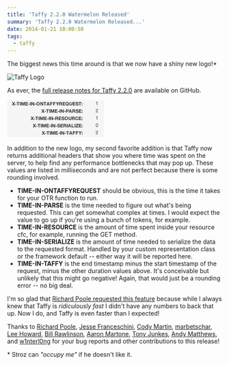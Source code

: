 ```yaml
---
title: 'Taffy 2.2.0 Watermelon Released'
summary: 'Taffy 2.2.0 Watermelon Released...'
date: 2014-01-21 10:00:50
tags:
  - taffy
---
```


The biggest news this time around is that we now have a shiny new logo!\*

![Taffy Logo](https://raw.github.com/atuttle/Taffy/master/dashboard/logo-lg.png)

As ever, the [full release notes for Taffy 2.2.0](https://github.com/atuttle/Taffy/releases/tag/v2.2.0) are available on GitHub.

![Taffy Metrics](/img/2014/taffy_metrics.png)

In addition to the new logo, my second favorite addition is that Taffy now returns additional headers that show you where time was spent on the server, to help find any performance bottlenecks that may pop up. These values are listed in milliseconds and are not perfect because there is some rounding involved.

- **TIME-IN-ONTAFFYREQUEST** should be obvious, this is the time it takes for your OTR function to run.
- **TIME-IN-PARSE** is the time needed to figure out what's being requested. This can get somewhat complex at times. I would expect the value to go up if you're using a bunch of tokens, for example.
- **TIME-IN-RESOURCE** is the amount of time spent inside your resource cfc, for example, running the GET method.
- **TIME-IN-SERIALIZE** is the amount of time needed to serialize the data to the requested format. Handled by your custom representation class or the framework default -- either way it will be reported here.
- **TIME-IN-TAFFY** is the end timestamp minus the start timestamp of the request, minus the other duration values above. It's conceivable but unlikely that this might go negative! Again, that would just be a rounding error -- no big deal.

I'm so glad that [Richard Poole requested this feature](https://groups.google.com/forum/#!topic/taffy-users/OSXdem_tfeU) because while I always knew that Taffy is _ridiculously fast_ I didn't have any numbers to back that up. Now I do, and Taffy is even faster than I expected!

Thanks to [Richard Poole](https://groups.google.com/forum/#!topic/taffy-users/OSXdem_tfeU), [Jesse Franceschini](https://github.com/gensior), [Cody Martin](https://github.com/codymartin), [marbetschar](https://github.com/marbetschar), [Lee Howard](https://github.com/leeahoward), [Bill Rawlinson](https://github.com/finalcut), [Aaron Martone](https://github.com/AaronMartone), [Tony Junkes](https://github.com/cfchef), [Andy Matthews](https://github.com/commadelimited), and [w1nterl0ng](https://github.com/w1nterl0ng) for your bug reports and other contributions to this release!

\* Stroz can _"occupy me"_ if he doesn't like it.
